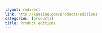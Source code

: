 ```yaml
---
layout: redirect
link: http://kaazing.com/products/editions
categories: [products]
title: Product editions
---
```

